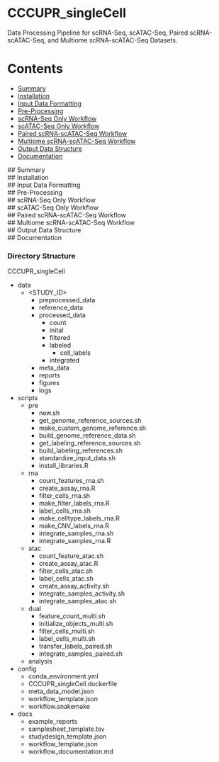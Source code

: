 # CCCUPR_singleCell
Data Processing Pipeline for scRNA-Seq, scATAC-Seq, Paired scRNA-scATAC-Seq, and Multiome scRNA-scATAC-Seq Datasets.

# Contents
- [Summary](#id-section1)
- [Installation](#id-section2)
- [Input Data Formatting](#id-section3)
- [Pre-Processing](#id-section4)
- [scRNA-Seq Only Workflow](#id-section5)
- [scATAC-Seq Only Workflow](#id-section6)
- [Paired scRNA-scATAC-Seq Workflow](#id-section7)
- [Multiome scRNA-scATAC-Seq Workflow](#id-section8)
- [Output Data Structure](#id-section9)
- [Documentation](#id-section10)

<div id='id-section1'/>
## Summary
<div id='id-section2'/>
## Installation
<div id='id-section3'/>
## Input Data Formatting
<div id='id-section4'/>
## Pre-Processing
<div id='id-section5'/>
## scRNA-Seq Only Workflow
<div id='id-section6'/>
## scATAC-Seq Only Workflow
<div id='id-section7'/>
## Paired scRNA-scATAC-Seq Workflow
<div id='id-section8'/>
## Multiome scRNA-scATAC-Seq Workflow
<div id='id-section9'/>
## Output Data Structure
<div id='id-section10'/>
## Documentation

### Directory Structure

CCCUPR_singleCell
  - data
    - <STUDY_ID>
      - preprocessed_data
      - reference_data
      - processed_data
        - count
        - inital
        - filtered
        - labeled
          - cell_labels
        - integrated
      - meta_data
      - reports
      - figures
      - logs
  - scripts
    - pre
      - new.sh
      - get_genome_reference_sources.sh
      - make_custom_genome_reference.sh
      - build_genome_reference_data.sh
      - get_labeling_reference_sources.sh
      - build_labeling_references.sh
      - standardize_input_data.sh
      - install_libraries.R
    - rna
      - count_features_rna.sh
      - create_assay_rna.R
      - filter_cells_rna.sh
      - make_filter_labels_rna.R
      - label_cells_rna.sh
      - make_celltype_labels_rna.R
      - make_CNV_labels_rna.R
      - integrate_samples_rna.sh
      - integrate_samples_rna.R
    - atac
      - count_feature_atac.sh
      - create_assay_atac.R
      - filter_cells_atac.sh
      - label_cells_atac.sh
      - create_assay_activity.sh
      - integrate_samples_activity.sh
      - integrate_samples_atac.sh   
    - dual
      - feature_count_multi.sh
      - initialize_objects_multi.sh
      - filter_cells_multi.sh
      - label_cells_multi.sh
      - transfer_labels_paired.sh
      - integrate_samples_paired.sh 
    - analysis  
  - config
    - conda_environment.yml
    - CCCUPR_singleCell.dockerfile
    - meta_data_model.json
    - workflow_template.json
    - workflow.snakemake
  - docs
    - example_reports
    - samplesheet_template.tsv
    - studydesign_template.json
    - workflow_template.json
    - workflow_documentation.md
